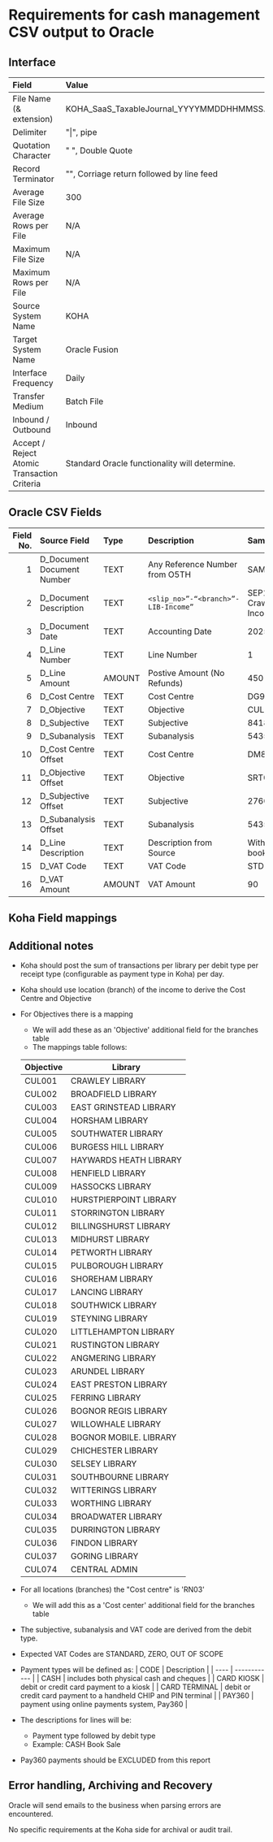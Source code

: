 # Requirements for cash management CSV output to Oracle

## Interface

| Field                                       | Value                                             |
| :------------------------------------------ | :------------------------------------------------ |
| File Name (& extension)                     | KOHA_SaaS_TaxableJournal_YYYYMMDDHHMMSS.csv       |
| Delimiter                                   | "\|", pipe                                        |
| Quotation Character                         | " ", Double Quote                                 |
| Record Terminator                           | "<CR><LF>", Corriage return followed by line feed |
| Average File Size                           | 300                                               |
| Average Rows per File                       | N/A                                               |
| Maximum File Size                           | N/A                                               |
| Maximum Rows per File                       | N/A                                               |
| Source System Name                          | KOHA                                              |
| Target System Name                          | Oracle Fusion                                     |
| Interface Frequency                         | Daily                                             |
| Transfer Medium                             | Batch File                                        |
| Inbound / Outbound                          | Inbound                                           |
| Accept / Reject Atomic Transaction Criteria | Standard Oracle functionality will determine.     |

## Oracle CSV Fields

| Field No. | Source Field               | Type   | Description                         | Sample Data                    |
| --------: | :------------------------- | :----- | :---------------------------------- | :----------------------------- |
|         1 | D_Document Document Number | TEXT   | Any Reference Number from O5TH      | SAMPLE1                        |
|         2 | D_Document Description     | TEXT   | `<slip_no>”-“<branch>”-LIB-Income”` | SEP15/20/CN-Crawley-LIB-Income |
|         3 | D_Document Date            | TEXT   | Accounting Date                     | 2025/03/21                     |
|         4 | D_Line Number              | TEXT   | Line Number                         | 1                              |
|         5 | D_Line Amount              | AMOUNT | Postive Amount (No Refunds)         | 450                            |
|         6 | D_Cost Centre              | TEXT   | Cost Centre                         | DG92                           |
|         7 | D_Objective                | TEXT   | Objective                           | CUL001                         |
|         8 | D_Subjective               | TEXT   | Subjective                          | 841800                         |
|         9 | D_Subanalysis              | TEXT   | Subanalysis                         | 5435                           |
|        10 | D_Cost Centre Offset       | TEXT   | Cost Centre                         | DM87                           |
|        11 | D_Objective Offset         | TEXT   | Objective                           | SRT003                         |
|        12 | D_Subjective Offset        | TEXT   | Subjective                          | 276001                         |
|        13 | D_Subanalysis Offset       | TEXT   | Subanalysis                         | 5435                           |
|        14 | D_Line Description         | TEXT   | Description from Source             | Withdrawn books for sale       |
|        15 | D_VAT Code                 | TEXT   | VAT Code                            | STD                            |
|        16 | D_VAT Amount               | AMOUNT | VAT Amount                          | 90                             |

## Koha Field mappings

## Additional notes

- Koha should post the sum of transactions per library per debit type per receipt type (configurable as payment type in Koha) per day.
- Koha should use location (branch) of the income to derive the Cost Centre and Objective
- For Objectives there is a mapping

  - We will add these as an 'Objective' additional field for the branches table
  - The mappings table follows:

  | Objective | Library                |
  | --------- | ---------------------- |
  | CUL001    | CRAWLEY LIBRARY        |
  | CUL002    | BROADFIELD LIBRARY     |
  | CUL003    | EAST GRINSTEAD LIBRARY |
  | CUL004    | HORSHAM LIBRARY        |
  | CUL005    | SOUTHWATER LIBRARY     |
  | CUL006    | BURGESS HILL LIBRARY   |
  | CUL007    | HAYWARDS HEATH LIBRARY |
  | CUL008    | HENFIELD LIBRARY       |
  | CUL009    | HASSOCKS LIBRARY       |
  | CUL010    | HURSTPIERPOINT LIBRARY |
  | CUL011    | STORRINGTON LIBRARY    |
  | CUL012    | BILLINGSHURST LIBRARY  |
  | CUL013    | MIDHURST LIBRARY       |
  | CUL014    | PETWORTH LIBRARY       |
  | CUL015    | PULBOROUGH LIBRARY     |
  | CUL016    | SHOREHAM LIBRARY       |
  | CUL017    | LANCING LIBRARY        |
  | CUL018    | SOUTHWICK LIBRARY      |
  | CUL019    | STEYNING LIBRARY       |
  | CUL020    | LITTLEHAMPTON LIBRARY  |
  | CUL021    | RUSTINGTON LIBRARY     |
  | CUL022    | ANGMERING LIBRARY      |
  | CUL023    | ARUNDEL LIBRARY        |
  | CUL024    | EAST PRESTON LIBRARY   |
  | CUL025    | FERRING LIBRARY        |
  | CUL026    | BOGNOR REGIS LIBRARY   |
  | CUL027    | WILLOWHALE LIBRARY     |
  | CUL028    | BOGNOR MOBILE. LIBRARY |
  | CUL029    | CHICHESTER LIBRARY     |
  | CUL030    | SELSEY LIBRARY         |
  | CUL031    | SOUTHBOURNE LIBRARY    |
  | CUL032    | WITTERINGS LIBRARY     |
  | CUL033    | WORTHING LIBRARY       |
  | CUL034    | BROADWATER LIBRARY     |
  | CUL035    | DURRINGTON LIBRARY     |
  | CUL036    | FINDON LIBRARY         |
  | CUL037    | GORING LIBRARY         |
  | CUL074    | CENTRAL ADMIN          |

- For all locations (branches) the "Cost centre" is 'RN03'
  - We will add this as a 'Cost center' additional field for the branches table
- The subjective, subanalysis and VAT code are derived from the debit type.
- Expected VAT Codes are STANDARD, ZERO, OUT OF SCOPE
- Payment types will be defined as:
  | CODE | Description |
  | ---- | ------------ |
  | CASH | includes both physical cash and cheques |
  | CARD KIOSK | debit or credit card payment to a kiosk |
  | CARD TERMINAL | debit or credit card payment to a handheld CHIP and PIN terminal |
  | PAY360 | payment using online payments system, Pay360 |

- The descriptions for lines will be:
  - Payment type followed by debit type
  - Example: CASH Book Sale
- Pay360 payments should be EXCLUDED from this report

## Error handling, Archiving and Recovery

Oracle will send emails to the business when parsing errors are encountered.

No specific requirements at the Koha side for archival or audit trail.
